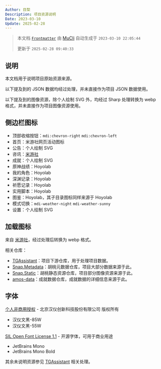 ```yaml
---
Author: 目棃
Description: 项目资源说明
Date: 2023-03-10
Update: 2025-02-28
---
```


> 本文档 [`Frontmatter`](https://github.com/BTMuli/MuCli#Frontmatter) 由 [MuCli](https://github.com/BTMuli/Mucli) 自动生成于 `2023-03-10 22:05:44`
>
> 更新于 `2025-02-28 09:40:33`

## 说明

本文档用于说明项目原始资源来源。

以下提及到的 JSON 数据均经过处理，并未直接作为项目 JSON 数据使用。

以下提及到的图像资源，除个人绘制 SVG 外，均经过 Sharp 处理转换为 webp 格式，并未直接作为项目图像资源使用。

## 侧边栏图标

- 顶部收缩按钮：`mdi:chevron-right` `mdi:chevron-left`
- 首页：米游社网页活动图标
- 公告：个人绘制 SVG
- 咨讯：[米游社](https://www.miyoushe.com)
- 成就：个人绘制 SVG
- 原神战绩：Hoyolab
- 我的角色：Hoyolab
- 深渊记录：Hoyolab
- 祈愿记录：Hoyolab
- 实用脚本：Hoyolab
- 图鉴：Hoyolab，其子目录图标同样来源于 Hoyolab
- 模式切换：`mdi-weather-night` `mdi-weather-sunny`
- 设置：个人绘制 SVG

## 加载图标

来自 [米游社](https://www.miyoushe.com/ys/article/4957262)，经过处理后转换为 webp 格式。

相关仓库：

- [TGAssistant](https://github.com/BTMuli/TGAssistant)：项目下游仓库，用于处理项目数据。
- [Snap.Metadata](https://github.com/DGP-Studio/Snap.Metadata)：胡桃元数据仓库，项目大部分数据来源于此。
- [Snap.Static](https://github.com/DGP-Studio/Snap.Static)：胡桃静态资源仓库，项目部分图像资源来源于此。
- [amos-data](https://github.com/yuehaiteam/amos-data)：成就数据仓库，成就数据的详细信息来源于此。

## 字体

[个人非商用授权](https://www.hanyi.com.cn/faq-doc-1) - 北京汉仪创新科技股份有限公司 版权所有

- 汉仪文黑-85W
- 汉仪文黑-55W

[SIL Open Font License 1.1](https://github.com/JetBrains/JetBrainsMono/blob/master/OFL.txt) - 开源字体，可用于商业用途

- JetBrains Mono
- JetBrains Mono Bold

其余未说明资源参见 [TGAssistant](https://github.com/BTMuli/TGAssistant) 相关处理。
